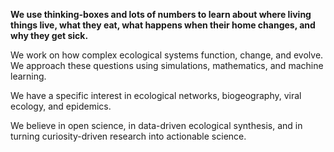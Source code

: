 **We use thinking-boxes and lots of numbers to learn about where living things
live, what they eat, what happens when their home changes, and why they get
sick.**

We work on how complex ecological systems function, change, and evolve. We
approach these questions using simulations, mathematics, and machine learning.

We have a specific interest in ecological networks, biogeography, viral ecology,
and epidemics.

We believe in open science, in data-driven ecological synthesis, and in turning
curiosity-driven research into actionable science.
